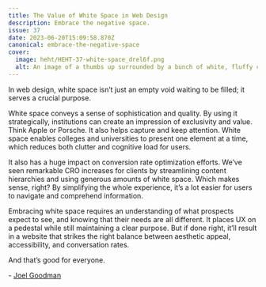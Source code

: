 ```yaml
---
title: The Value of White Space in Web Design
description: Embrace the negative space.
issue: 37
date: 2023-06-20T15:09:58.870Z
canonical: embrace-the-negative-space
cover:
  image: heht/HEHT-37-white-space_drel6f.png
  alt: An image of a thumbs up surrounded by a bunch of white, fluffy clouds.
---
```

In web design, white space isn’t just an empty void waiting to be filled; it serves a crucial purpose.

White space conveys a sense of sophistication and quality. By using it strategically, institutions can create an impression of exclusivity and value. Think Apple or Porsche. It also helps capture and keep attention. White space enables colleges and universities to present one element at a time, which reduces both clutter and cognitive load for users.

It also has a huge impact on conversion rate optimization efforts. We’ve seen remarkable CRO increases for clients by streamlining content hierarchies and using generous amounts of white space. Which makes sense, right? By simplifying the whole experience, it’s a lot easier for users to navigate and comprehend information. 

Embracing white space requires an understanding of what prospects expect to see, and knowing that their needs are all different. It places UX on a pedestal while still maintaining a clear purpose. But if done right, it’ll result in a website that strikes the right balance between aesthetic appeal, accessibility, and conversation rates.

And that’s good for everyone.

\- [Joel Goodman ](https://linkedin.com/in/joelgoodman)